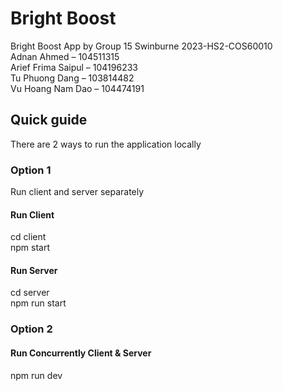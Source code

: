 # Bright Boost
Bright Boost App by Group 15 Swinburne 2023-HS2-COS60010\
Adnan Ahmed – 104511315\
Arief Frima Saipul – 104196233\
Tu Phuong Dang – 103814482\
Vu Hoang Nam Dao – 104474191

## Quick guide
There are 2 ways to run the application locally

### Option 1
Run client and server separately
#### Run Client
cd client\
npm start

#### Run Server
cd server\
npm run start

### Option 2
#### Run Concurrently Client & Server
npm run dev

